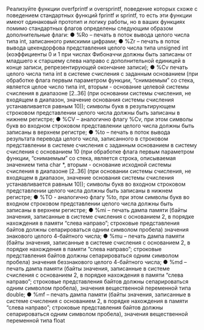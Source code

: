 Реализуйте функции overfprintf и oversprintf, поведение которых схоже с поведением
стандартных функций fprintf и sprintf, то есть эти функции имеют одинаковый
прототип и логику работы, но в ваших функциях помимо стандартных флагов
определены следующим образом дополнительные флаги:
● %Ro – печать в поток вывода целого числа типа int, записанного римскими
цифрами;
● %Zr – печать в поток вывода цекендорфова представления целого числа типа
unsigned int (коэффициенты 0 и 1 при числах Фибоначчи должны быть записаны
от младшего к старшему слева направо с дополнительной единицей в конце
записи, репрезентирующей окончание записи);
● %Cv печать целого числа типа int в системе счисления с заданным основанием
(при обработке флага первым параметром функции, “снимаемым” со стека,
является целое число типа int, вторым - основание целевой системы счисления в
диапазоне [2..36] (при основании системы счисления, не входящем в диапазон,
значение основания системы счисления устанавливается равным 10)); символы
букв в результирующем строковом представлении целого числа должны быть
записаны в нижнем регистре;
● %CV – аналогично флагу %Cv, при этом символы букв во входном строковом
представлении целого числа должны быть записаны в верхнем регистре;
● %to – печать в поток вывода результата перевода целого числа, записанного в
строковом представлении в системе счисления с заданным основанием в
систему счисления с основанием 10 (при обработке флага первым параметром
функции, “снимаемым” со стека, является строка, описываемая значением типа
char *, вторым - основание исходной системы счисления в диапазоне [2..36] (при
основании системы счисления, не входящем в диапазон, значение основания
системы счисления устанавливается равным 10)); символы букв во входном
строковом представлении целого числа должны быть записаны в нижнем
регистре;
● %TO - аналогично флагу %to, при этом символы букв во входном строковом
представлении целого числа должны быть записаны в верхнем регистре;
● %mi – печать дампа памяти (байты значения, записанные в системе счисления с
основанием 2, в порядке нахождения в памяти “слева направо”; строковые
представления байтов должны сепарироваться одним символом пробела)
значения знакового целого 4-байтного числа;
● %mu – печать дампа памяти (байты значения, записанные в системе счисления с
основанием 2, в порядке нахождения в памяти “слева направо”; строковые
представления байтов должны сепарироваться одним символом пробела)
значения беззнакового целого 4-байтного числа;
● %md – печать дампа памяти (байты значения, записанные в системе счисления с
основанием 2, в порядке нахождения в памяти “слева направо”; строковые
представления байтов должны сепарироваться одним символом пробела),
значения вещественной переменной типа double;
● %mf – печать дампа памяти (байты значения, записанные в системе счисления с
основанием 2, в порядке нахождения в памяти “слева направо”; строковые
представления байтов должны сепарироваться одним символом пробела),
значения вещественной переменной типа float